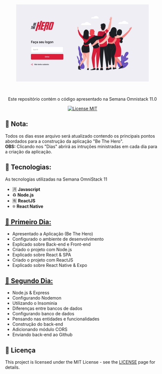   <p align="center">
    <img width="432" height="250" src="https://github.com/tomwebean/SemanaOmniStack-11/blob/master/img/project.png?raw=true">
  </p>
<br> 

<p align="center">Este repositório contém o código apresentado na Semana Omnistack 11.0</p> 

<p align="center"> 
  <a href="https://opensource.org/licenses/MIT"> 
    <img src="https://img.shields.io/badge/License-MIT-blue.svg" alt="License MIT"> 
  </a> 
</p>   

## 📝 Nota:
Todos os dias esse arquivo será atualizado contendo os principais pontos abordados para a construção da aplicação "Be The Hero".<br>
<strong>OBS:</strong> Clicando nos "Dias" abrirá as intruções ministradas em cada dia para a criação da aplicação.

## :floppy_disk: Tecnologias: 
As tecnologias utilizadas na Semana OmniStack 11

- :u6708: **Javascript**
- :recycle: **Node.js**
- :u6709: **ReactJS**
- :six_pointed_star:	**React Native**

## [:open_file_folder: Primeiro Dia:](https://github.com/tomwebean/SemanaOmniStack-11/blob/master/Primeiro%20Dia.md)
- Apresentado a Aplicação (Be The Hero)
- Configurado o ambiente de desenvolvimento
- Explicado sobre Back-end e Front-end
- Criado o projeto com Node.js
- Explicado sobre React & SPA
- Criado o projeto com ReactJS
- Explicado sobre React Native & Expo

## [:open_file_folder: Segundo Dia:](https://github.com/tomwebean/SemanaOmniStack-11/blob/master/Segundo%20Dia.md)
- Node.js & Express
- Configurando Nodemon
- Utilizando o Insominia
- Diferenças entre bancos de dados
- Configurando banco de dados
- Pensando nas entidades e funcionalidades
- Construção do back-end
- Adicionando módulo CORS
- Enviando back-end ao Github


## :page_with_curl: Licença
This project is licensed under the MIT License - see the [LICENSE](https://opensource.org/licenses/MIT) page for details.

